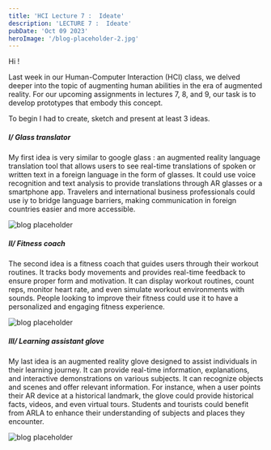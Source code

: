 ```yaml
---
title: 'HCI Lecture 7 :  Ideate'
description: 'LECTURE 7 :  Ideate'
pubDate: 'Oct 09 2023'
heroImage: '/blog-placeholder-2.jpg'
---
```


Hi !

Last week in our Human-Computer Interaction (HCI) class, we delved deeper into the topic of augmenting human abilities in the era of augmented reality. For our upcoming assignments in lectures 7, 8, and 9, our task is to develop prototypes that embody this concept.

To begin I had to create, sketch and present at least 3 ideas.

##### I/ Glass translator

My first idea is very similar to google glass : an augmented reality language translation tool that allows users to see real-time translations of spoken or written text in a foreign language in the form of glasses.
It could use voice recognition and text analysis to provide translations through AR glasses or a smartphone app.
Travelers and international business professionals could use iy to bridge language barriers, making communication in foreign countries easier and more accessible.

![blog placeholder](/dessin1.jpg)


##### II/ Fitness coach

The second idea  is a fitness coach that guides users through their workout routines. It tracks body movements and provides real-time feedback to ensure proper form and motivation.
It can display workout routines, count reps, monitor heart rate, and even simulate workout environments with sounds.
People looking to improve their fitness could use it to have a personalized and engaging fitness experience.

![blog placeholder](/dessin2.jpg)


##### III/ Learning assistant glove

My last idea is an augmented reality glove designed to assist individuals in their learning journey. It can provide real-time information, explanations, and interactive demonstrations on various subjects.
It can recognize objects and scenes and offer relevant information. For instance, when a user points their AR device at a historical landmark, the glove could provide historical facts, videos, and even virtual tours.
Students and tourists could benefit from ARLA to enhance their understanding of subjects and places they encounter.

![blog placeholder](/dessin3.jpg)

